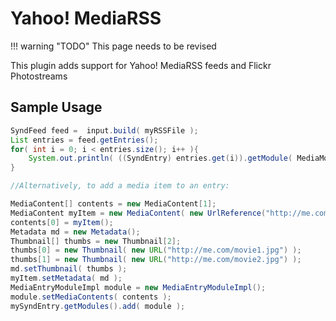 # Yahoo! MediaRSS

!!! warning "TODO"
    This page needs to be revised

This plugin adds support for Yahoo! MediaRSS feeds and Flickr Photostreams

## Sample Usage

```java
SyndFeed feed =  input.build( myRSSFile );
List entries = feed.getEntries();
for( int i = 0; i < entries.size(); i++ ){
    System.out.println( ((SyndEntry) entries.get(i)).getModule( MediaModule.URI ) );
}

//Alternatively, to add a media item to an entry:

MediaContent[] contents = new MediaContent[1];
MediaContent myItem = new MediaContent( new UrlReference("http://me.com/movie.mpg") );
contents[0] = myItem();
Metadata md = new Metadata();
Thumbnail[] thumbs = new Thumbnail[2];
thumbs[0] = new Thumbnail( new URL("http://me.com/movie1.jpg") );
thumbs[1] = new Thumbnail( new URL("http://me.com/movie2.jpg") );
md.setThumbnail( thumbs );
myItem.setMetadata( md );
MediaEntryModuleImpl module = new MediaEntryModuleImpl();
module.setMediaContents( contents );
mySyndEntry.getModules().add( module );
```
